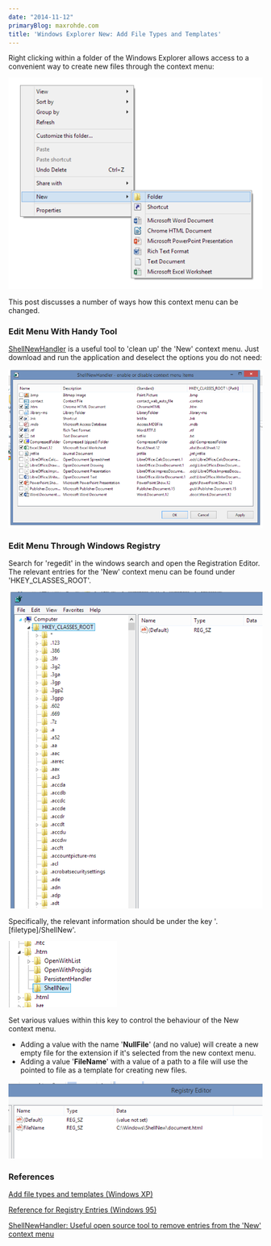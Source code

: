 ```yaml
---
date: "2014-11-12"
primaryBlog: maxrohde.com
title: 'Windows Explorer New: Add File Types and Templates'
---
```


Right clicking within a folder of the Windows Explorer allows access to a convenient way to create new files through the context menu:

![](images/111214_2117_windowsexpl1.png)

This post discusses a number of ways how this context menu can be changed.

### Edit Menu With Handy Tool

[ShellNewHandler](http://sourceforge.net/projects/shellnewhandler/) is a useful tool to 'clean up' the 'New' context menu. Just download and run the application and deselect the options you do not need:

![](images/111214_2117_windowsexpl2.png)

### Edit Menu Through Windows Registry

Search for 'regedit' in the windows search and open the Registration Editor. The relevant entries for the 'New' context menu can be found under 'HKEY_CLASSES_ROOT'.

![](images/111214_2117_windowsexpl3.png)

Specifically, the relevant information should be under the key '.\[filetype\]/ShellNew'.

![](images/111214_2117_windowsexpl4.png)

Set various values within this key to control the behaviour of the New context menu.

- Adding a value with the name '**NullFile**' (and no value) will create a new empty file for the extension if it's selected from the new context menu.
- Adding a value '**FileName**' with a value of a path to a file will use the pointed to file as a template for creating new files.

![](images/111214_2117_windowsexpl5.png)

### References

[Add file types and templates (Windows XP)](http://www.techrepublic.com/article/techrepublic-tutorial-add-file-types-to-windows-new-command-menu/)

[Reference for Registry Entries (Windows 95)](http://mc-computing.com/WinExplorer/WinExplorerRegistry_ShellNew.htm)

[ShellNewHandler: Useful open source tool to remove entries from the 'New' context menu](http://sourceforge.net/projects/shellnewhandler/)